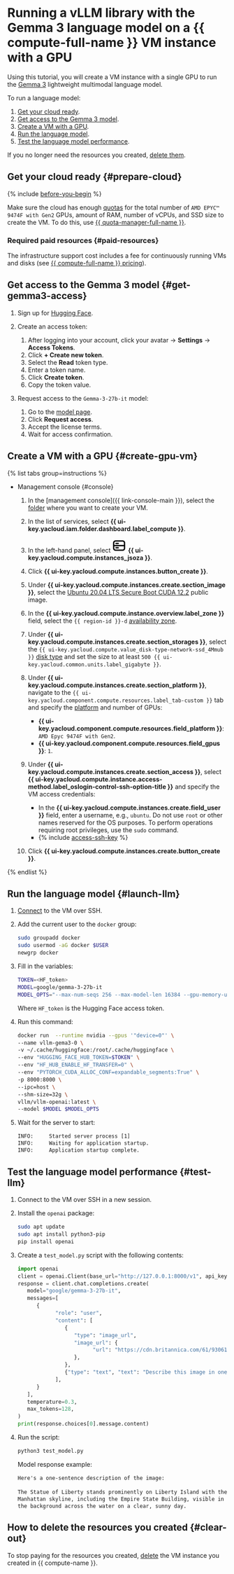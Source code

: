 # Running a vLLM library with the Gemma 3 language model on a {{ compute-full-name }} VM instance with a GPU


Using this tutorial, you will create a VM instance with a single GPU to run the [Gemma 3](https://huggingface.co/google/gemma-3-27b-it) lightweight multimodal language model.

To run a language model:

1. [Get your cloud ready](#prepare-cloud).
1. [Get access to the Gemma 3 model](#get-gemma3-access).
1. [Create a VM with a GPU](#create-gpu-vm).
1. [Run the language model](#launch-llm).
1. [Test the language model performance](#test-llm).

If you no longer need the resources you created, [delete them](#clear-out).

## Get your cloud ready {#prepare-cloud}

{% include [before-you-begin](../../_tutorials/_tutorials_includes/before-you-begin.md) %}

Make sure the cloud has enough [quotas](../../compute/concepts/limits#compute-quotas) for the total number of `AMD EPYC™ 9474F with Gen2` GPUs, amount of RAM, number of vCPUs, and SSD size to create the VM. To do this, use [{{ quota-manager-full-name }}](../../quota-manager/).

### Required paid resources {#paid-resources}

The infrastructure support cost includes a fee for continuously running VMs and disks (see [{{ compute-full-name }} pricing](../../compute/pricing.md)).

## Get access to the Gemma 3 model {#get-gemma3-access}

1. Sign up for [Hugging Face](https://huggingface.co/).

1. Create an access token:
   1. After logging into your account, click your avatar → **Settings** → **Access Tokens**.
   1. Click **+ Create new token**.
   1. Select the **Read** token type.
   1. Enter a token name.
   1. Click **Create token**.
   1. Copy the token value.

1. Request access to the `Gemma-3-27b-it` model:
   1. Go to the [model page](https://huggingface.co/google/gemma-3-27b-it).
   1. Click **Request access**.
   1. Accept the license terms.
   1. Wait for access confirmation.

## Create a VM with a GPU {#create-gpu-vm}

{% list tabs group=instructions %}
- Management console {#console}

   1. In the [management console]({{ link-console-main }}), select the [folder](../../resource-manager/concepts/resources-hierarchy.md#folder) where you want to create your VM.
   1. In the list of services, select **{{ ui-key.yacloud.iam.folder.dashboard.label_compute }}**.
   1. In the left-hand panel, select ![image](../../_assets/console-icons/server.svg) **{{ ui-key.yacloud.compute.instances_jsoza }}**.
   1. Click **{{ ui-key.yacloud.compute.instances.button_create }}**.
   1. Under **{{ ui-key.yacloud.compute.instances.create.section_image }}**, select the [Ubuntu 20.04 LTS Secure Boot CUDA 12.2](/marketplace/products/yc/ubuntu-2004-lts-secureboot-cuda-12-2) public image.
   1. In the **{{ ui-key.yacloud.compute.instance.overview.label_zone }}** field, select the `{{ region-id }}-d` [availability zone](../../overview/concepts/geo-scope.md).
   1. Under **{{ ui-key.yacloud.compute.instances.create.section_storages }}**, select the `{{ ui-key.yacloud.compute.value_disk-type-network-ssd_4Mmub }}` [disk type](../../compute/concepts/disk.md#disks_types) and set the size to at least `500 {{ ui-key.yacloud.common.units.label_gigabyte }}`.
   1. Under **{{ ui-key.yacloud.compute.instances.create.section_platform }}**, navigate to the `{{ ui-key.yacloud.component.compute.resources.label_tab-custom }}` tab and specify the [platform](../../compute/concepts/vm-platforms.md) and number of GPUs:

         * **{{ ui-key.yacloud.component.compute.resources.field_platform }}**: `AMD Epyc 9474F with Gen2`.
         * **{{ ui-key.yacloud.component.compute.resources.field_gpus }}**: `1`.
   1. Under **{{ ui-key.yacloud.compute.instances.create.section_access }}**, select **{{ ui-key.yacloud.compute.instance.access-method.label_oslogin-control-ssh-option-title }}** and specify the VM access credentials:

         * In the **{{ ui-key.yacloud.compute.instances.create.field_user }}** field, enter a username, e.g., `ubuntu`. Do not use `root` or other names reserved for the OS purposes. To perform operations requiring root privileges, use the `sudo` command.
         * {% include [access-ssh-key](../../_includes/compute/create/access-ssh-key.md) %}

   1. Click **{{ ui-key.yacloud.compute.instances.create.button_create }}**.

{% endlist %}

## Run the language model {#launch-llm}

1. [Connect](../../compute/operations/vm-connect/ssh.md#vm-connect) to the VM over SSH.

1. Add the current user to the `docker` group:

   ```bash
   sudo groupadd docker
   sudo usermod -aG docker $USER
   newgrp docker
   ```

1. Fill in the variables:

   ```bash
   TOKEN=<HF_token>
   MODEL=google/gemma-3-27b-it
   MODEL_OPTS="--max-num-seqs 256 --max-model-len 16384 --gpu-memory-utilization 0.98 --max_num_batched_tokens 2048"
   ```

   Where `HF_token` is the Hugging Face access token.

1. Run this command:

   ```bash
   docker run  --runtime nvidia --gpus '"device=0"' \
   --name vllm-gema3-0 \
   -v ~/.cache/huggingface:/root/.cache/huggingface \
   --env "HUGGING_FACE_HUB_TOKEN=$TOKEN" \
   --env "HF_HUB_ENABLE_HF_TRANSFER=0" \
   --env "PYTORCH_CUDA_ALLOC_CONF=expandable_segments:True" \
   -p 8000:8000 \
   --ipc=host \
   --shm-size=32g \
   vllm/vllm-openai:latest \
   --model $MODEL $MODEL_OPTS
   ```

1. Wait for the server to start:

   ```text
   INFO:     Started server process [1]
   INFO:     Waiting for application startup.
   INFO:     Application startup complete.
   ```

## Test the language model performance {#test-llm}

1. Connect to the VM over SSH in a new session.
1. Install the `openai` package:

   ```bash
   sudo apt update
   sudo apt install python3-pip
   pip install openai
   ```

1. Create a `test_model.py` script with the following contents:

   ```python
   import openai
   client = openai.Client(base_url="http://127.0.0.1:8000/v1", api_key="EMPTY")
   response = client.chat.completions.create(
      model="google/gemma-3-27b-it",
      messages=[
         {
               "role": "user",
               "content": [
                  {
                     "type": "image_url",
                     "image_url": {
                           "url": "https://cdn.britannica.com/61/93061-050-99147DCE/Statue-of-Liberty-Island-New-York-Bay.jpg"
                     },
                  },
                  {"type": "text", "text": "Describe this image in one sentence."},
               ],
         }
      ],
      temperature=0.3,
      max_tokens=128,
   )
   print(response.choices[0].message.content)
   ```

1. Run the script:

   ```bash
   python3 test_model.py
   ```

   Model response example:

   ```text
   Here's a one-sentence description of the image:

   The Statue of Liberty stands prominently on Liberty Island with the Manhattan skyline, including the Empire State Building, visible in the background across the water on a clear, sunny day.
   ```

## How to delete the resources you created {#clear-out}

To stop paying for the resources you created, [delete](../../compute/operations/vm-control/vm-delete.md) the VM instance you created in {{ compute-name }}.